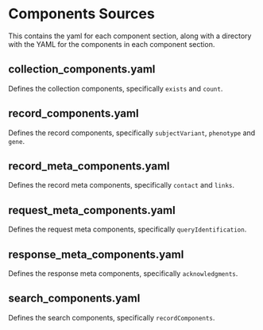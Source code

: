 # Components Sources

This contains the yaml for each component section, along with a directory with the YAML for the components in each component section.

## collection_components.yaml

Defines the collection components, specifically `exists` and `count`.

## record_components.yaml

Defines the record components, specifically `subjectVariant`, `phenotype` and `gene`.

## record_meta_components.yaml

Defines the record meta components, specifically `contact` and `links`.

## request_meta_components.yaml

Defines the request meta components, specifically `queryIdentification`.

## response_meta_components.yaml

Defines the response meta components, specifically `acknowledgments`.

## search_components.yaml

Defines the search components, specifically `recordComponents`.
